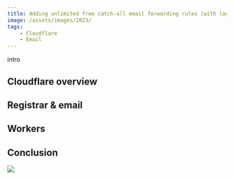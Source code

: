 ```yaml
---
title: Adding unlimited free catch-all email forwarding rules (with logic!) using Cloudflare
image: /assets/images/2023/
tags:
    - Cloudflare
    - Email
---
```


intro

## Cloudflare overview

## Registrar & email

## Workers

## Conclusion

[![](/assets/images/2023/example-thumbnail.png)](/assets/images/2023/example.png)